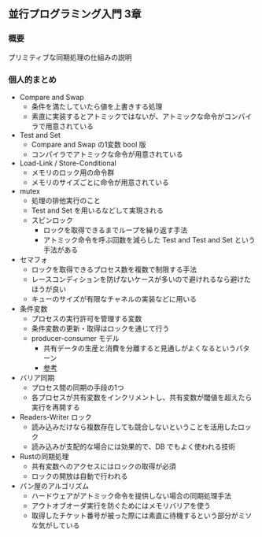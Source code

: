 ## 並行プログラミング入門 3章

### 概要
プリミティブな同期処理の仕組みの説明

### 個人的まとめ
- Compare and Swap
  - 条件を満たしていたら値を上書きする処理
  - 素直に実装するとアトミックではないが、アトミックな命令がコンパイラで用意されている
- Test and Set
  - Compare and Swap の1変数 bool 版
  - コンパイラでアトミックな命令が用意されている
- Load-Link / Store-Conditional
  - メモリのロック用の命令群
  - メモリのサイズごとに命令が用意されている
- mutex
  - 処理の排他実行のこと
  - Test and Set を用いるなどして実現される
  - スピンロック
    - ロックを取得できるまでループを繰り返す手法
    - アトミック命令を呼ぶ回数を減らした Test and Test and Set という手法がある
- セマフォ
  - ロックを取得できるプロセス数を複数で制限する手法
  - レースコンディションを防げないケースが多いので避けれるなら避けたほうが良い
  - キューのサイズが有限なチャネルの実装などに用いる
- 条件変数
  - プロセスの実行許可を管理する変数
  - 条件変数の更新・取得はロックを通じて行う
  - producer-consumer モデル
    - 共有データの生産と消費を分離すると見通しがよくなるというパターン
    - [参考](https://www.hyuki.com/dp/dpinfo.html#ProducerConsumer)
- バリア同期
  - プロセス間の同期の手段の1つ
  - 各プロセスが共有変数をインクリメントし、共有変数が閾値を超えたら実行を再開する
- Readers-Writer ロック
  - 読み込みだけなら複数存在しても競合しないということを活用したロック
  - 読み込みが支配的な場合には効果的で、DB でもよく使われる技術
- Rustの同期処理
  - 共有変数へのアクセスにはロックの取得が必須
  - ロックの開放は自動で行われる
- パン屋のアルゴリズム
  - ハードウェアがアトミック命令を提供しない場合の同期処理手法
  - アウトオブオーダ実行を防ぐためにはメモリバリアを使う
  - 取得したチケット番号が被った際には素直に待機するという部分がミソな気がしている
